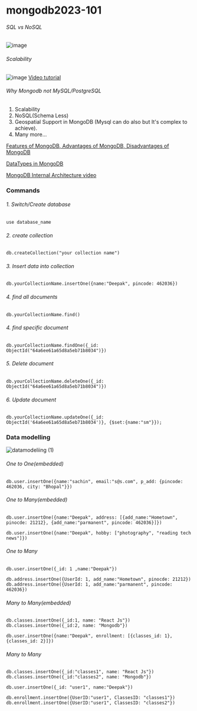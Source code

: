 # mongodb2023-101

###### SQL vs NoSQL
![image](https://github.com/tnpLabLive/mongodb2023-101/assets/48873989/51fd5480-a8d1-4bbe-9291-b98c1d57a40d)

###### Scalability
![image](https://github.com/tnpLabLive/mongodb2023-101/assets/48873989/079672ce-cb62-43a1-9c55-b98d4c0f15ef)
[Video tutorial](https://www.youtube.com/watch?v=xpDnVSmNFX0)

 ###### Why Mongodb not MySQL/PostgreSQL
 1. Scalability
 2. NoSQL(Schema Less)
 3. Geospatial Support in MongoDB (Mysql can do also but It's complex to achieve).
 4. Many more...

[Features of MongoDB, Advantages of MongoDB, Disadvantages of MongoDB](https://www.geeksforgeeks.org/what-is-mongodb-working-and-features/)

[DataTypes in MongoDB](https://www.geeksforgeeks.org/datatypes-in-mongodb/)

[MongoDB Internal Architecture video](https://www.youtube.com/watch?v=ONzdr4SmOng)

### Commands
###### 1. Switch/Create database
```
use database_name
```
###### 2. create collection
```
db.createCollection("your collection name")

```
###### 3. Insert data into collection
```
db.yourCollectionName.insertOne({name:"Deepak", pincode: 462036})

```
###### 4. find all documents
```
db.yourCollectionName.find()

```
###### 4. find specific document
```
db.yourCollectionName.findOne({_id: ObjectId("64a6ee61a65d8a5eb71b8034")})

```
###### 5. Delete document

```
db.yourCollectionName.deleteOne({_id: ObjectId("64a6ee61a65d8a5eb71b8034")})

```
###### 6. Update document

```
db.yourCollectionName.updateOne({_id: ObjectId('64a6ee61a65d8a5eb71b8034')}, {$set:{name:"sm"}});

```
### Data modelling

![datamodeliing (1)](https://github.com/tnpLabLive/mongodb2023-101/assets/48873989/0760b955-95b4-4b45-8781-632ca6672144)

###### One to One(embedded)
```
db.user.insertOne({name:"sachin", email:"s@s.com", p_add: {pincode: 462036, city: "Bhopal"}})
```
###### One to Many(embedded)
```
db.user.insertOne({name:"Deepak", address: [{add_name:"Hometown", pinocde: 21212}, {add_name:"parmanent", pincode: 462036}]})

db.user.insertOne({name:"Deepak", hobby: ["photography", "reading tech news"]})
```

###### One to Many
```
db.user.insertOne({_id: 1 ,name:"Deepak"})

db.address.insertOne({UserId: 1, add_name:"Hometown", pinocde: 21212})
db.address.insertOne({UserId: 1, add_name:"parmanent", pincode: 462036})

```

###### Many to Many(embedded)
```
db.classes.insertOne({_id:1, name: "React Js"})
db.classes.insertOne({_id:2, name: "Mongodb"})

db.user.insertOne({name:"Deepak", enrollment: [{classes_id: 1}, {classes_id: 2}]})

```
###### Many to Many
```
db.classes.insertOne({_id:"classes1", name: "React Js"})
db.classes.insertOne({_id:"classes2", name: "Mongodb"})

db.user.insertOne({_id: "user1", name:"Deepak"})

db.enrollment.insertOne({UserID:"user1", ClassesID: "classes1"})
db.enrollment.insertOne({UserID:"user1", ClassesID: "classes2"})

```















